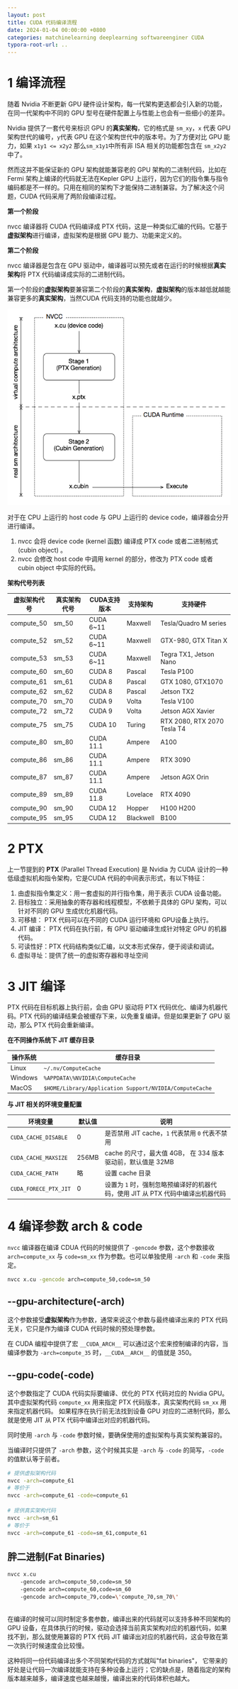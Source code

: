 ```yaml
---
layout: post
title: CUDA 代码编译流程
date: 2024-01-04 00:00:00 +0800
categories: matchinelearning deeplearning softwareenginer CUDA
typora-root-url: ..
---
```


# 1 编译流程

随着 Nvidia 不断更新 GPU 硬件设计架构，每一代架构更迭都会引入新的功能，在同一代架构中不同的 GPU 型号在硬件配置上与性能上也会有一些细小的差异。

Nvidia 提供了一套代号来标识 GPU 的**真实架构**，它的格式是 `sm_xy`，`x` 代表 GPU 架构世代的编号，`y`代表 GPU 在这个架构世代中的版本号。为了方便对比 GPU 能力，如果 `x1y1 <= x2y2` 那么`sm_x1y1`中所有非 ISA 相关的功能都包含在 `sm_x2y2` 中了。

然而这并不能保证新的 GPU 架构就能兼容老的 GPU 架构的二进制代码，比如在 Fermi 架构上编译的代码就无法在Kepler GPU 上运行，因为它们的指令集与指令编码都是不一样的。只用在相同的架构下才能保持二进制兼容。为了解决这个问题，CUDA 代码采用了两阶段编译过程。

**第一个阶段**

nvcc 编译器将 CUDA 代码编译成 PTX 代码，这是一种类似汇编的代码。它基于**虚拟架构**进行编译，虚拟架构是根据 GPU 能力、功能来定义的。

**第二个阶段**

nvcc 编译器是包含在 GPU 驱动中，编译器可以预先或者在运行的时候根据**真实架构**将 PTX 代码编译成实际的二进制代码。

第一个阶段的**虚拟架构**要兼容第二个阶段的**真实架构**，**虚拟架构**的版本越低就越能兼容更多的**真实架构**，当然CUDA 代码支持的功能也就越少。

![Two-Staged Compilation with Virtual and Real Architectures](/assets/virtual-architectures.png)

对于在 CPU 上运行的 host code 与 GPU 上运行的 device code，编译器会分开进行编译。

1. nvcc 会将 device code (kernel 函数) 编译成 PTX code 或者二进制格式 (cubin object) 。
2. nvcc 会修改 host code 中调用 kernel 的部分，修改为 PTX code 或者 cubin object 中实际的代码。



**架构代号列表**

| 虚拟架构代号 | 真实架构代号 | CUDA支持版本 | 支持架构  | 支持硬件                    |
| ------------ | ------------ | ------------ | --------- | --------------------------- |
| compute_50   | sm_50        | CUDA 6~11    | Maxwell   | Tesla/Quadro M series       |
| compute_52   | sm_52        | CUDA 6~11    | Maxwell   | GTX-980, GTX Titan X        |
| compute_53   | sm_53        | CUDA 6~11    | Maxwell   | Tegra TX1, Jetson Nano      |
| compute_60   | sm_60        | CUDA 8       | Pascal    | Tesla P100                  |
| compute_61   | sm_61        | CUDA 8       | Pascal    | GTX 1080, GTX1070           |
| compute_62   | sm_62        | CUDA 8       | Pascal    | Jetson TX2                  |
| compute_70   | sm_70        | CUDA 9       | Volta     | Tesla V100                  |
| compute_72   | sm_72        | CUDA 9       | Volta     | Jetson AGX Xavier           |
| compute_75   | sm_75        | CUDA 10      | Turing    | RTX 2080, RTX 2070 Tesla T4 |
| compute_80   | sm_80        | CUDA 11.1    | Ampere    | A100                        |
| compute_86   | sm_86        | CUDA 11.1    | Ampere    | RTX 3090                    |
| compute_87   | sm_87        | CUDA 11.1    | Ampere    | Jetson AGX Orin             |
| compute_89   | sm_89        | CUDA 11.8    | Lovelace  | RTX 4090                    |
| compute_90   | sm_90        | CUDA 12      | Hopper    | H100 H200                   |
| compute_95   | sm_95        | CUDA 12      | Blackwell | B100                        |



# 2 PTX

上一节提到的 **PTX** (Parallel Thread Execution) 是 Nvidia 为 CUDA 设计的一种低级虚拟机和指令架构，它是CUDA 代码的中间表示形式，有以下特征：

1. 由虚拟指令集定义：用一套虚拟的并行指令集，用于表示 CUDA 设备功能。
2. 目标独立：采用抽象的寄存器和线程模型，不依赖于具体的 GPU 架构，可以针对不同的 GPU 生成优化机器代码。
3. 可移植： PTX 代码可以在不同的 CUDA 运行环境和 GPU设备上执行。
4. JIT 编译： PTX 代码在执行前，有 GPU 驱动编译生成针对特定 GPU 的机器代码。
5. 可读性好：PTX 代码结构类似汇编，以文本形式保存，便于阅读和调试。
6. 虚拟寻址：提供了统一的虚拟寄存器和寻址空间



# 3 JIT 编译

PTX 代码在目标机器上执行前，会由 GPU 驱动将 PTX 代码优化、编译为机器代码。PTX 代码的编译结果会被缓存下来，以免重复编译。但是如果更新了 GPU 驱动，那么 PTX 代码会重新编译。

**在不同操作系统下 JIT 缓存目录**

| 操作系统 | 缓存目录                                                |
| -------- | ------------------------------------------------------- |
| Linux    | `~/.nv/ComputeCache`                                    |
| Windows  | `%APPDATA\%NVIDIA\ComputeCache`                         |
| MacOS    | `$HOME/Library/Application Support/NVIDIA/ComputeCache` |

**与 JIT 相关的环境变量配置**

| 环境变量              | 默认值 | 说明                                                         |
| --------------------- | ------ | ------------------------------------------------------------ |
| `CUDA_CACHE_DISABLE`  | 0      | 是否禁用 JIT cache，`1` 代表禁用 `0` 代表不禁用              |
| `CUDA_CACHE_MAXSIZE`  | 256MB  | cache 的尺寸，最大值 4GB， 在 334 版本驱动前，默认值是 32MB  |
| `CUDA_CACHE_PATH`     | 略     | 设置 cache 目录                                              |
| `CUDA_FORECE_PTX_JIT` | 0      | 设置为 `1` 时，强制忽略预编译好的机器代码，使用 JIT 从 PTX 代码中编译出机器代码 |



# 4 编译参数 arch & code

`nvcc` 编译器在编译 CDUA 代码的时候提供了 `-gencode` 参数，这个参数接收 `arch=compute_xx` 与 `code=sm_xx` 作为参数。也可以单独使用 `-arch` 和 `-code` 来指定。

```bash
nvcc x.cu -gencode arch=compute_50,code=sm_50
```



## --gpu-architecture(-arch)

这个参数接受**虚拟架构**作为参数，通常来说这个参数与最终编译出来的 PTX 代码无关，它只是作为编译 CUDA 代码时候的预处理参数。

在 CUDA 编程中提供了宏 `__CUDA_ARCH__` 可以通过这个宏来控制编译的内容，当编译参数为 `-arch=compute_35` 时，`__CUDA__ARCH__` 的值就是 350。



## --gpu-code(-code)

这个参数指定了 CUDA 代码实际要编译、优化的 PTX 代码对应的 Nvidia GPU。 其中虚拟架构代码 `compute_xx` 用来指定 PTX 代码版本，真实架构代码 `sm_xx` 用来指定机器代码。 如果程序在执行前无法找到设备 GPU 对应的二进制代码，那么就是使用 JIT 从 PTX 代码中编译出对应的机器代码。

同时使用 `-arch` 与 `-code` 参数时候，要确保使用的虚拟架构与真实架构兼容的。



当编译时只提供了 `-arch` 参数，这个时候其实是 `-arch` 与 `-code` 的简写，`-code` 的值默认等于前者。

```bash
# 提供虚拟架构代码
nvcc -arch=compute_61 
# 等价于
nvcc -arch=compute_61 -code=compute_61

# 提供真实架构代码
nvcc -arch=sm_61 
# 等价于
nvcc -arch=compute_61 -code=sm_61,compute_61
```



## 胖二进制(Fat Binaries)

```bash
nvcc x.cu 
	-gencode arch=compute_50,code=sm_50
	-gencode arch=compute_60,code=sm_60
	-gencode arch=compute_79,code=\'compute_70,sm_70\'
			
```

在编译的时候可以同时制定多套参数，编译出来的代码就可以支持多种不同架构的 GPU 设备，在具体执行的时候，驱动会选择当前真实架构对应的机器代码，如果找不到，那么就使用兼容的 PTX 代码 JIT 编译出对应的机器代码，这会导致在第一次执行时候速度会比较慢。 

这种将同一份代码编译出多个不同架构代码的方式就叫"fat binaries"， 它带来的好处是让代码一次编译就能支持在多种设备上运行；它的缺点是，随着指定的架构版本越来越多，编译速度也越来越慢，编译出来的代码体积也越大。
